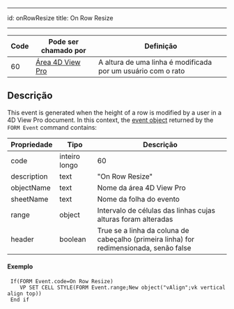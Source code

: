 - - -
id: onRowResize title: On Row Resize
- - -

| Code | Pode ser chamado por                                    | Definição                                                    |
| ---- | ------------------------------------------------------- | ------------------------------------------------------------ |
| 60   | [Área 4D View Pro](FormObjects/viewProArea_overview.md) | A altura de uma linha é modificada por um usuário com o rato |


## Descrição

This event is generated when the height of a row is modified by a user in a 4D View Pro document. In this context, the [event object](overview.md#event-object) returned by the `FORM Event` command contains:

| Propriedade | Tipo          | Descrição                                                                               |
| ----------- | ------------- | --------------------------------------------------------------------------------------- |
| code        | inteiro longo | 60                                                                                      |
| description | text          | "On Row Resize"                                                                         |
| objectName  | text          | Nome da área 4D View Pro                                                                |
| sheetName   | text          | Nome da folha do evento                                                                 |
| range       | object        | Intervalo de células das linhas cujas alturas foram alteradas                           |
| header      | boolean       | True se a linha da coluna de cabeçalho (primeira linha) for redimensionada, senão false |

#### Exemplo

```4d
 If(FORM Event.code=On Row Resize)
    VP SET CELL STYLE(FORM Event.range;New object("vAlign";vk vertical align top))
 End if
```